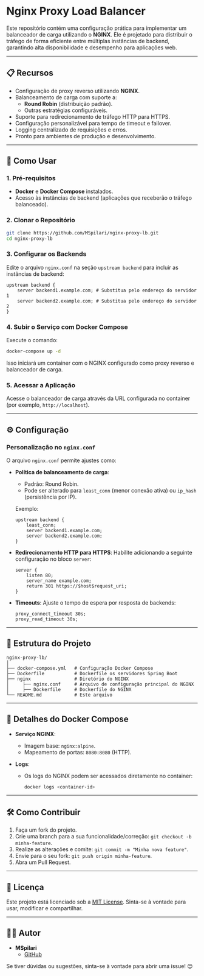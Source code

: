 # Nginx Proxy Load Balancer

Este repositório contém uma configuração prática para implementar um balanceador de carga utilizando o **NGINX**. Ele é projetado para distribuir o tráfego de forma eficiente entre múltiplas instâncias de backend, garantindo alta disponibilidade e desempenho para aplicações web.

---

## 📋 **Recursos**

- Configuração de proxy reverso utilizando **NGINX**.
- Balanceamento de carga com suporte a:
  - **Round Robin** (distribuição padrão).
  - Outras estratégias configuráveis.
- Suporte para redirecionamento de tráfego HTTP para HTTPS.
- Configuração personalizável para tempo de timeout e failover.
- Logging centralizado de requisições e erros.
- Pronto para ambientes de produção e desenvolvimento.

---

## 🚀 **Como Usar**

### 1. Pré-requisitos

- **Docker** e **Docker Compose** instalados.
- Acesso às instâncias de backend (aplicações que receberão o tráfego balanceado).

### 2. Clonar o Repositório

```bash
git clone https://github.com/MSpilari/nginx-proxy-lb.git
cd nginx-proxy-lb
```

### 3. Configurar os Backends

Edite o arquivo `nginx.conf` na seção `upstream backend` para incluir as instâncias de backend:

```nginx
upstream backend {
    server backend1.example.com; # Substitua pelo endereço do servidor 1
    server backend2.example.com; # Substitua pelo endereço do servidor 2
}
```

### 4. Subir o Serviço com Docker Compose

Execute o comando:

```bash
docker-compose up -d
```

Isso iniciará um container com o NGINX configurado como proxy reverso e balanceador de carga.

### 5. Acessar a Aplicação

Acesse o balanceador de carga através da URL configurada no container (por exemplo, `http://localhost`).

---

## ⚙️ **Configuração**

### Personalização no `nginx.conf`

O arquivo `nginx.conf` permite ajustes como:

- **Política de balanceamento de carga**:

  - Padrão: Round Robin.
  - Pode ser alterado para `least_conn` (menor conexão ativa) ou `ip_hash` (persistência por IP).

  Exemplo:

  ```nginx
  upstream backend {
      least_conn;
      server backend1.example.com;
      server backend2.example.com;
  }
  ```

- **Redirecionamento HTTP para HTTPS**:
  Habilite adicionando a seguinte configuração no bloco `server`:

  ```nginx
  server {
      listen 80;
      server_name example.com;
      return 301 https://$host$request_uri;
  }
  ```

- **Timeouts**:
  Ajuste o tempo de espera por resposta de backends:
  ```nginx
  proxy_connect_timeout 30s;
  proxy_read_timeout 30s;
  ```

---

## 📂 **Estrutura do Projeto**

```
nginx-proxy-lb/
│
├── docker-compose.yml   # Configuração Docker Compose
├── Dockerfile           # Dockerfile os servidores Spring Boot
├── nginx                # Diretório do NGINX
│     ├── nginx.conf     # Arquivo de configuração principal do NGINX
│     ├── Dockerfile     # Dockerfile do NGINX
└── README.md            # Este arquivo
```

---

## 🐳 **Detalhes do Docker Compose**

- **Serviço NGINX**:

  - Imagem base: `nginx:alpine`.
  - Mapeamento de portas: `8080:8080` (HTTP).

- **Logs**:
  - Os logs do NGINX podem ser acessados diretamente no container:
    ```bash
    docker logs <container-id>
    ```

---

## 🛠️ **Como Contribuir**

1. Faça um fork do projeto.
2. Crie uma branch para a sua funcionalidade/correção: `git checkout -b minha-feature`.
3. Realize as alterações e comite: `git commit -m "Minha nova feature"`.
4. Envie para o seu fork: `git push origin minha-feature`.
5. Abra um Pull Request.

---

## 📄 **Licença**

Este projeto está licenciado sob a [MIT License](LICENSE). Sinta-se à vontade para usar, modificar e compartilhar.

---

## 🧑‍💻 **Autor**

- **MSpilari**
  - [GitHub](https://github.com/MSpilari)

Se tiver dúvidas ou sugestões, sinta-se à vontade para abrir uma issue! 😊
